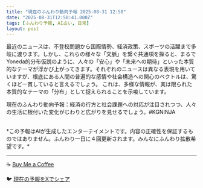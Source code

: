 ```yaml
---
title: "現在のふんわり動向予報 2025-08-31 12:50"
date: "2025-08-31T12:50:41.000Z"
tags: [ふんわり予報, AI占い, 日常]
layout: post
---
```


最近のニュースは、不登校問題から国際情勢、経済政策、スポーツの活躍まで多岐に渡ります。しかし、これらの様々な「文脈」を繋ぐ共通項を探ると、まるでYoneda的分布仮説のように、人々の「安心」や「未来への期待」といった本質的なテーマが浮かび上がってきます。それぞれのニュースは異なる表現を用いていますが、根底にある人間の普遍的な感情や社会構造への関心のベクトルは、驚くほど一貫していると言えるでしょう。  これは、多様な情報が、実は限られた本質的なテーマの「分布」として捉えられることを示唆しています。

現在のふんわり動向予報：経済の行方と社会課題への対応が注目されつつ、人々の生活に根付いた変化がじわりと広がりを見せるでしょう。#KGNINJA

<br>
*この予報はAIが生成したエンターテイメントです。内容の正確性を保証するものではありません。ふんわり一日に４回更新されます。みんなにふんわり拡散希望です。*

---
☕️ [Buy Me a Coffee](https://www.buymeacoffee.com/kgninja)

🐦 [現在の予報をXでシェア](https://twitter.com/intent/tweet?text=%E7%8F%BE%E5%9C%A8%E3%81%AE%E3%81%B5%E3%82%93%E3%82%8F%E3%82%8A%E4%BA%88%E5%A0%B1%3A%20%E3%80%8C%E6%9C%80%E8%BF%91%E3%81%AE%E3%83%8B%E3%83%A5%E3%83%BC%E3%82%B9%E3%81%AF%E3%80%81%E4%B8%8D%E7%99%BB%E6%A0%A1%E5%95%8F%E9%A1%8C%E3%81%8B%E3%82%89%E5%9B%BD%E9%9A%9B%E6%83%85%E5%8B%A2%E3%80%81%E7%B5%8C%E6%B8%88%E6%94%BF%E7%AD%96%E3%80%81%E3%82%B9%E3%83%9D%E3%83%BC%E3%83%84%E3%81%AE%E6%B4%BB%E8%BA%8D%E3%81%BE%E3%81%A7%E5%A4%9A%E5%B2%90%E3%81%AB%E6%B8%A1%E3%82%8A%E3%81%BE%E3%81%99%E3%80%82%E3%80%8D%23KGNINJA%20%E7%B6%9A%E3%81%8D%E3%81%AF%E3%83%96%E3%83%AD%E3%82%B0%E3%81%A7%EF%BC%81%F0%9F%91%87&url=https%3A%2F%2Fkg-ninja.github.io%2FFunwariyoso%2F)
